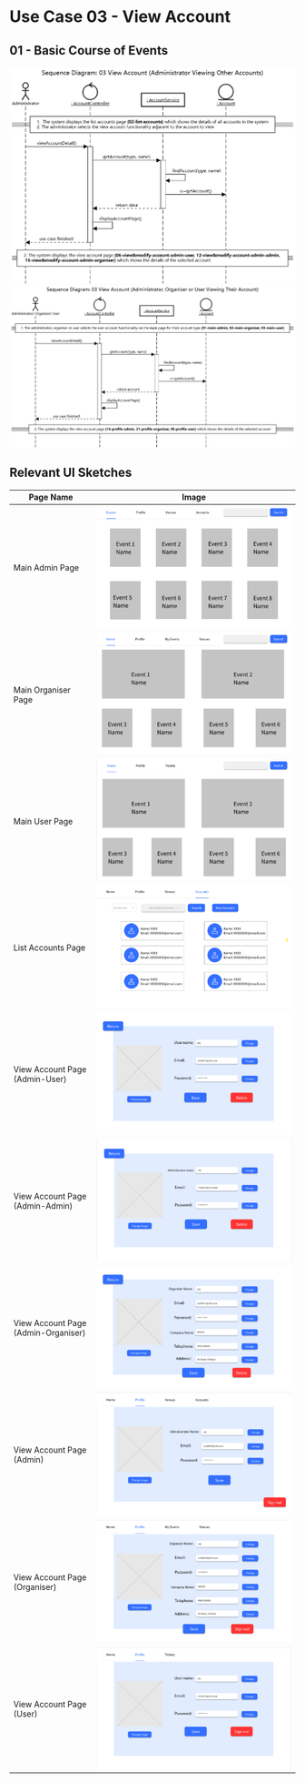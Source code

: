 # Use Case 03 - View Account

## 01 - Basic Course of Events

![View Account - Basic Course of Events(Administrator Viewing Other Accounts)](02-analysis/usecases/images/03-use-case-ViewAccount-basic1.png)
![View Account - Basic Course of Events(Administrator, Organiser or User Viewing Their Account)](02-analysis/usecases/images/03-use-case-ViewAccount-basic2.png)


## Relevant UI Sketches
| Page Name                           | Image                                                               |
|-------------------------------------|---------------------------------------------------------------------|
| Main Admin Page                     | ![Main Admin Page](/01-requirements/UI/01-main-admin.png)                            |
| Main Organiser Page                 | ![Main Organiser Page](/01-requirements/UI/02-main-organiser.png)                    |
| Main User Page                      | ![Main User Page](/01-requirements/UI/03-main-user.png)                              |
| List Accounts Page                  | ![List Accounts Page](/01-requirements/UI/04-list-accounts.png)                      |
| View Account Page (Admin-User)      | ![View Account Page](/01-requirements/UI/06-view&modify-account-admin-user.png)      |
| View Account Page (Admin-Admin)     | ![View Account Page](/01-requirements/UI/12-view&modify-account-admin-admin.png)     |
| View Account Page (Admin-Organiser) | ![View Account Page](/01-requirements/UI/15-view&modify-account-admin-organiser.png) |
| View Account Page (Admin)           | ![View Account Page](/01-requirements/UI/16-profile-admin.png)                       |
| View Account Page (Organiser)       | ![View Account Page](/01-requirements/UI/21-profile-organiser.png)                   |
| View Account Page (User)            | ![View Account Page](/01-requirements/UI/08-profile-user.png)      |
